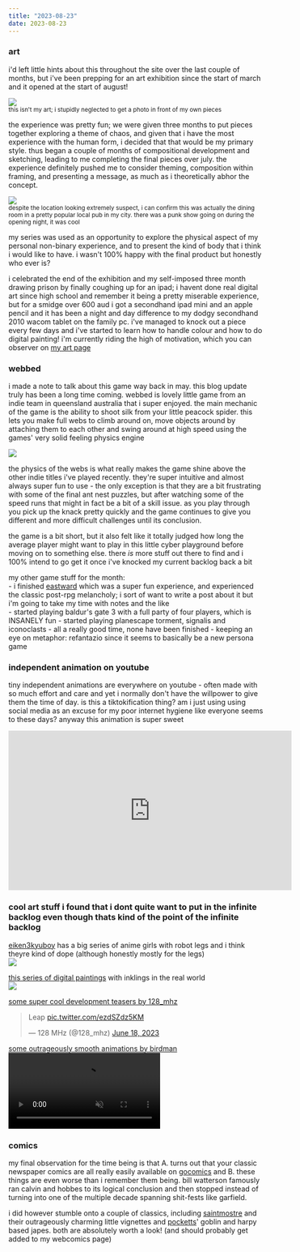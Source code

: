 ```yaml
---
title: "2023-08-23"
date: 2023-08-23
---
```


### art
i'd left little hints about this throughout the site over the last couple of months, but i've been prepping for an art exhibition since the start of march and it opened at the start of august!  

![](/_assets/img/blog/art_exhibition.jpg)  
<sup>this isn't my art; i stupidly neglected to get a photo in front of my own pieces</sup>

the experience was pretty fun; we were given three months to put pieces together exploring a theme of chaos, and given that i have the most experience with the human form, i decided that that would be my primary style. thus began a couple of months of compositional development and sketching, leading to me completing the final pieces over july. the experience definitely pushed me to consider theming, composition within framing, and presenting a message, as much as i theoretically abhor the concept.

![](/_assets/img/blog/final_pieces.jpg)  
<sup>despite the location looking extremely suspect, i can confirm this was actually the dining room in a pretty popular local pub in my city. there was a punk show going on during the opening night, it was cool</sup>  

my series was used as an opportunity to explore the physical aspect of my personal non-binary experience, and to present the kind of body that i think i would like to have. i wasn't 100% happy with the final product but honestly who ever is?

i celebrated the end of the exhibition and my self-imposed three month drawing prison by finally coughing up for an ipad; i havent done real digital art since high school and remember it being a pretty miserable experience, but for a smidge over 600 aud i got a secondhand ipad mini and an apple pencil and it has been a night and day difference to my dodgy secondhand 2010 wacom tablet on the family pc. i've managed to knock out a piece every few days and i've started to learn how to handle colour and how to do digital painting! i'm currently riding the high of motivation, which you can observer on [my art page](/art/my-art-2023/#img_18)

### webbed

i made a note to talk about this game way back in may. this blog update truly has been a long time coming. webbed is lovely little game from an indie team in queensland australia that i super enjoyed. the main mechanic of the game is the ability to shoot silk from your little peacock spider. this lets you make full webs to climb around on, move objects around by attaching them to each other and swing around at high speed using the games' very solid feeling physics engine

![](https://cdn.cloudflare.steamstatic.com/steam/apps/1390350/extras/spinning_gif_2.gif)

the physics of the webs is what really makes the game shine above the other indie titles i've played recently. they're super intuitive and almost always super fun to use - the only exception is that they are a bit frustrating with some of the final ant nest puzzles, but after watching some of the speed runs that might in fact be a bit of a skill issue. as you play through you pick up the knack pretty quickly and the game continues to give you different and more difficult challenges until its conclusion.

the game is a bit short, but it also felt like it totally judged how long the average player might want to play in this little cyber playground before moving on to something else. there _is_ more stuff out there to find and i 100% intend to go get it once i've knocked my current backlog back a bit

my other game stuff for the month:  
 \- i finished [eastward](/blog/eastward/) which was a super fun experience, and experienced the classic post-rpg melancholy; i sort of want to write a post about it but i'm going to take my time with notes and the like  
 \- started playing baldur's gate 3 with a full party of four players, which is INSANELY fun
 \- started playing planescape torment, signalis and iconoclasts - all a really good time, none have been finished
 \- keeping an eye on metaphor: refantazio since it seems to basically be a new persona game

### independent animation on youtube 

tiny independent animations are everywhere on youtube - often made with so much effort and care and yet i normally don't have the willpower to give them the time of day. is this a tiktokification thing? am i just using using social media as an excuse for my poor internet hygiene like everyone seems to these days? anyway this animation is super sweet

<iframe width="560" height="315" src="https://www.youtube-nocookie.com/embed/jAy1zGCQ3DM" title="YouTube video player" frameborder="0" allow="accelerometer; autoplay; clipboard-write; encrypted-media; gyroscope; picture-in-picture; web-share" allowfullscreen></iframe>

### cool art stuff i found that i dont quite want to put in the infinite backlog even though thats kind of the point of the infinite backlog

[eiken3kyuboy](https://twitter.com/eiken3kyuboy) has a big series of anime girls with robot legs and i think theyre kind of dope (although honestly mostly for the legs)  
[![](https://pbs.twimg.com/media/FxHvVViaQAEg_eG?format=jpg&name=small)](https://twitter.com/eiken3kyuboy/status/1662372892548689921/photo/1)

[this series of digital paintings](https://twitter.com/Dr_Mice_/status/1662097202381193217) with inklings in the real world  
[![](https://pbs.twimg.com/media/FxD0lZBaEAASpUL?format=jpg&name=large)](https://twitter.com/Dr_Mice_/status/1662097202381193217/photo/1)

[some super cool development teasers by 128_mhz](https://twitter.com/128_mhz/status/1670265481717252096)  
<blockquote class="twitter-tweet"><p lang="en" dir="ltr">Leap <a href="https://t.co/ezdSZdz5KM">pic.twitter.com/ezdSZdz5KM</a></p>&mdash; 128 MHz (@128_mhz) <a href="https://twitter.com/128_mhz/status/1670265481717252096?ref_src=twsrc%5Etfw">June 18, 2023</a></blockquote> <script async src="https://platform.twitter.com/widgets.js" charset="utf-8"></script>

[some outrageously smooth animations by birdman](https://skeb.jp/@birdman46049238)  
<a href="https://skeb.jp/@birdman46049238/works/17">
    <video autoplay loop muted style="max-width: 75%;">  
        <source src="/_assets/img/blog/birdman.mp4"></source>  
    </video>  
</a>

### comics

my final observation for the time being is that A. turns out that your classic newspaper comics are all really easily available on [gocomics](https://www.gocomics.com/) and B. these things are even worse than i remember them being. bill watterson famously ran calvin and hobbes to its logical conclusion and then stopped instead of turning into one of the multiple decade spanning shit-fests like garfield.

i did however stumble onto a couple of classics, including [saintmostre](https://www.instagram.com/saintmonstre) and their outrageously charming little vignettes and [pocketts](https://pocketss.tumblr.com/)' goblin and harpy based japes. both are absolutely worth a look! (and should probably get added to my webcomics page)